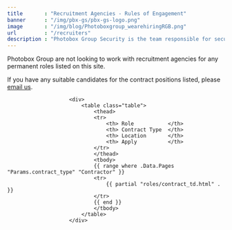```yaml
---
title       : "Recruitment Agencies - Rules of Engagement"
banner      : "/img/pbx-gs/pbx-gs-logo.png"
image       : "/img/blog/Photoboxgroup_wearehiringRGB.png"
url         : "/recruiters"
description : "Photobox Group Security is the team responsible for securing magic moments for customers of our brands."
---
```


Photobox Group are not looking to work with recruitment agencies for any permanent roles listed on this site. 

If you have any suitable candidates for the contract positions listed, please [email us](mailto:project-cx@photobox.com).


<!-- HTML CODE-->
                        <div>
                            <table class="table">
                                <thead>
                                <tr>
                                    <th> Role           </th>
                                    <th> Contract Type  </th>
                                    <th> Location       </th>
                                    <th> Apply          </th>
                                </tr>
                                </thead>
                                <tbody>
                                {{ range where .Data.Pages "Params.contract_type" "Contractor" }}
                                <tr>
                                    {{ partial "roles/contract_td.html" . }}
                                </tr>
                                {{ end }}
                                </tbody>
                            </table>
                        </div>

